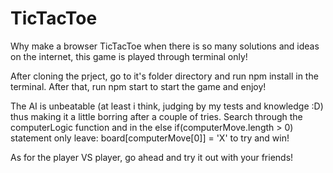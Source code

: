 # TicTacToe

Why make a browser TicTacToe when there is so many solutions and ideas on the internet, this game is played through terminal only!

After cloning the prject, go to it's folder directory and run npm install in the terminal.
After that, run npm start to start the game and enjoy!

The AI is unbeatable (at least i think, judging by my tests and knowledge :D) thus making it a little borring after a couple of tries.
Search through the computerLogic function and in the else if(computerMove.length > 0) statement only leave: board[computerMove[0]] = 'X' 
to try and win!

As for the player VS player, go ahead and try it out with your friends!
